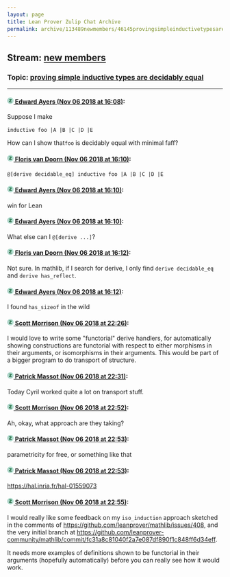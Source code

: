 ```yaml
---
layout: page
title: Lean Prover Zulip Chat Archive 
permalink: archive/113489newmembers/46145provingsimpleinductivetypesaredecidablyequal.html
---
```


## Stream: [new members](index.html)
### Topic: [proving simple inductive types are decidably equal](46145provingsimpleinductivetypesaredecidablyequal.html)

---

#### [![Click to go to Zulip](../../assets/img/zulip2.png) Edward Ayers (Nov 06 2018 at 16:08)](https://leanprover.zulipchat.com/#narrow/stream/113489-new%20members/topic/proving%20simple%20inductive%20types%20are%20decidably%20equal/near/146870382):
Suppose I make
```lean
inductive foo |A |B |C |D |E
```
How can I show that`foo` is decidably equal with minimal faff?

#### [![Click to go to Zulip](../../assets/img/zulip2.png) Floris van Doorn (Nov 06 2018 at 16:10)](https://leanprover.zulipchat.com/#narrow/stream/113489-new%20members/topic/proving%20simple%20inductive%20types%20are%20decidably%20equal/near/146870461):
```
@[derive decidable_eq] inductive foo |A |B |C |D |E
```

#### [![Click to go to Zulip](../../assets/img/zulip2.png) Edward Ayers (Nov 06 2018 at 16:10)](https://leanprover.zulipchat.com/#narrow/stream/113489-new%20members/topic/proving%20simple%20inductive%20types%20are%20decidably%20equal/near/146870516):
win for Lean

#### [![Click to go to Zulip](../../assets/img/zulip2.png) Edward Ayers (Nov 06 2018 at 16:10)](https://leanprover.zulipchat.com/#narrow/stream/113489-new%20members/topic/proving%20simple%20inductive%20types%20are%20decidably%20equal/near/146870537):
What else can I `@[derive ...]`?

#### [![Click to go to Zulip](../../assets/img/zulip2.png) Floris van Doorn (Nov 06 2018 at 16:12)](https://leanprover.zulipchat.com/#narrow/stream/113489-new%20members/topic/proving%20simple%20inductive%20types%20are%20decidably%20equal/near/146870660):
Not sure. In mathlib, if I search for derive, I only find `derive decidable_eq` and `derive has_reflect`.

#### [![Click to go to Zulip](../../assets/img/zulip2.png) Edward Ayers (Nov 06 2018 at 16:12)](https://leanprover.zulipchat.com/#narrow/stream/113489-new%20members/topic/proving%20simple%20inductive%20types%20are%20decidably%20equal/near/146870661):
I found `has_sizeof` in the wild

#### [![Click to go to Zulip](../../assets/img/zulip2.png) Scott Morrison (Nov 06 2018 at 22:26)](https://leanprover.zulipchat.com/#narrow/stream/113489-new%20members/topic/proving%20simple%20inductive%20types%20are%20decidably%20equal/near/146895917):
I would love to write some "functorial" derive handlers, for automatically showing constructions are functorial with respect to either morphisms in their arguments, or isomorphisms in their arguments. This would be part of a bigger program to do transport of structure.

#### [![Click to go to Zulip](../../assets/img/zulip2.png) Patrick Massot (Nov 06 2018 at 22:31)](https://leanprover.zulipchat.com/#narrow/stream/113489-new%20members/topic/proving%20simple%20inductive%20types%20are%20decidably%20equal/near/146896228):
Today Cyril worked quite a lot on transport stuff.

#### [![Click to go to Zulip](../../assets/img/zulip2.png) Scott Morrison (Nov 06 2018 at 22:52)](https://leanprover.zulipchat.com/#narrow/stream/113489-new%20members/topic/proving%20simple%20inductive%20types%20are%20decidably%20equal/near/146897672):
Ah, okay, what approach are they taking?

#### [![Click to go to Zulip](../../assets/img/zulip2.png) Patrick Massot (Nov 06 2018 at 22:53)](https://leanprover.zulipchat.com/#narrow/stream/113489-new%20members/topic/proving%20simple%20inductive%20types%20are%20decidably%20equal/near/146897712):
parametricity for free, or something like that

#### [![Click to go to Zulip](../../assets/img/zulip2.png) Patrick Massot (Nov 06 2018 at 22:53)](https://leanprover.zulipchat.com/#narrow/stream/113489-new%20members/topic/proving%20simple%20inductive%20types%20are%20decidably%20equal/near/146897752):
https://hal.inria.fr/hal-01559073

#### [![Click to go to Zulip](../../assets/img/zulip2.png) Scott Morrison (Nov 06 2018 at 22:55)](https://leanprover.zulipchat.com/#narrow/stream/113489-new%20members/topic/proving%20simple%20inductive%20types%20are%20decidably%20equal/near/146897881):
I would really like some feedback on my `iso_induction` approach sketched in the comments of https://github.com/leanprover/mathlib/issues/408, and the very initial branch at https://github.com/leanprover-community/mathlib/commit/fc31a8c81040f2a7e087df890f1c848ff6d34eff. 

It needs more examples of definitions shown to be functorial in their arguments (hopefully automatically) before you can really see how it would work.

